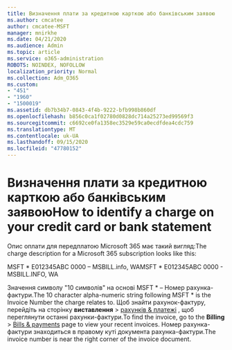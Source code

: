 ```yaml
---
title: Визначення плати за кредитною карткою або банківським заявою
ms.author: cmcatee
author: cmcatee-MSFT
manager: mnirkhe
ms.date: 04/21/2020
ms.audience: Admin
ms.topic: article
ms.service: o365-administration
ROBOTS: NOINDEX, NOFOLLOW
localization_priority: Normal
ms.collection: Adm_O365
ms.custom:
- "451"
- "1960"
- "1500019"
ms.assetid: db7b34b7-0843-4f4b-9222-bfb998b860df
ms.openlocfilehash: b856c0ca1f02780d0828dc714a25273ed99569f3
ms.sourcegitcommit: c6692ce0fa1358ec3529e59ca0ecdfdea4cdc759
ms.translationtype: MT
ms.contentlocale: uk-UA
ms.lasthandoff: 09/15/2020
ms.locfileid: "47780152"
---
```

# <a name="how-to-identify-a-charge-on-your-credit-card-or-bank-statement"></a><span data-ttu-id="bf68a-102">Визначення плати за кредитною карткою або банківським заявою</span><span class="sxs-lookup"><span data-stu-id="bf68a-102">How to identify a charge on your credit card or bank statement</span></span>

<span data-ttu-id="bf68a-103">Опис оплати для передплатою Microsoft 365 має такий вигляд:</span><span class="sxs-lookup"><span data-stu-id="bf68a-103">The charge description for a Microsoft 365 subscription looks like this:</span></span>
  
<span data-ttu-id="bf68a-104">MSFT \* E012345ABC 0000 – MSBILL.info, WA</span><span class="sxs-lookup"><span data-stu-id="bf68a-104">MSFT \* E012345ABC 0000 - MSBILL.INFO, WA</span></span>
  
<span data-ttu-id="bf68a-105">Значення символу "10 символів" на основі MSFT \* – Номер рахунка-фактури.</span><span class="sxs-lookup"><span data-stu-id="bf68a-105">The 10 character alpha-numeric string following MSFT \* is the Invoice Number the charge relates to.</span></span> <span data-ttu-id="bf68a-106">Щоб знайти рахунок-фактуру, перейдіть на сторінку **виставлення** \> [рахунків & платежі](https://go.microsoft.com/fwlink/p/?linkid=848039) , щоб переглянути останні рахунки-фактури.</span><span class="sxs-lookup"><span data-stu-id="bf68a-106">To find the invoice, go to the **Billing** \> [Bills & payments](https://go.microsoft.com/fwlink/p/?linkid=848039) page to view your recent invoices.</span></span> <span data-ttu-id="bf68a-107">Номер рахунка-фактури знаходиться в правому куті документа рахунка-фактури.</span><span class="sxs-lookup"><span data-stu-id="bf68a-107">The invoice number is near the right corner of the invoice document.</span></span>